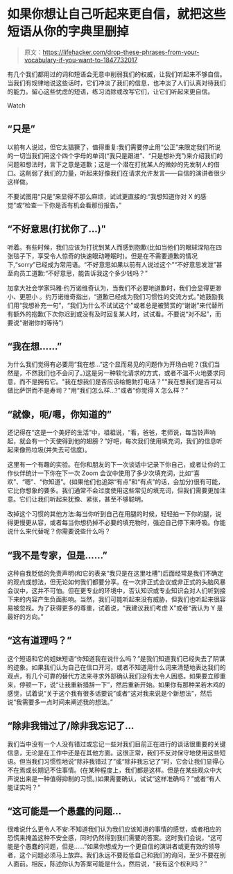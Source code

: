 # 如果你想让自己听起来更自信，就把这些短语从你的字典里删掉

> 原文：<https://lifehacker.com/drop-these-phrases-from-your-vocabulary-if-you-want-to-1847732017>

有几个我们都用过的词和短语会无意中削弱我们的权威，让我们听起来不够自信。当我们有规律地说这些话时，它们冲淡了我们的信息，也冲淡了人们认真对待我们的能力。留心这些忧虑的短语，练习消除或改写它们，让它们听起来更自信。

Watch

## “只是”

以前有人说过，但它太猖獗了，值得重复:我们需要停止用“公正”来限定我们所说的一切当我们用这个四个字母的单词(“我只是跟进”、“只是想补充”)来介绍我们的问题和想法时，言下之意是道歉；这是一个潜在打扰某人的微妙的先发制人的借口。这削弱了我们的力量，听起来好像我们在请求允许发言——自信的演讲者很少这样做。

不要试图用“只是”来显得不那么麻烦，试试更直接的:“我想知道你对 X 的感觉”或“检查一下你是否有机会看那份报告。”

## “不好意思(打扰你了...)"

听着。有些时候，我们应该为打扰到某人而感到抱歉(比如当他们的眼球深陷在四张毯子下，享受令人惊奇的快速眼动睡眠时)。但是在不需要道歉的情况下,“sorry”已经成为常用语。“不好意思如果以前有人说过这个”“不好意思发泄”甚至向员工道歉:“不好意思，能告诉我这个多少钱吗？”

加拿大社会学家玛雅·约万诺维奇认为，当我们不必要地道歉时，我们会显得更渺小、更胆小 。约万诺维奇指出，“道歉已经成为我们习惯性的交流方式。”她鼓励我们用“我想补充一句”，“我们为什么不试试这个”或者总是被赞赏的“谢谢”来代替所有额外的抱歉(下次你迟到或没有及时回复某人时，试试看。不要说“对不起”，而要说“谢谢你的等待”)

## “我在想……”

为什么我们觉得有必要用“我在想...”这个显而易见的问题作为开场白呢？(我们当然是，不然我们也不会问了。)这是另一种软化请求的方式，或者不温不火地要求同意，而不是拥有它。"我在想我们是否应该给鲍勃打电话？""我在想我们是否可以做比萨饼而不是寿司？"用“我们怎么样...?"或者“你觉得 X 怎么样？”

## “就像，呃/嗯，你知道的”

还记得在“这是一个美好的生活”中，祖祖说，“看，爸爸，老师说，每当铃声响起，就会有一个天使得到他的翅膀？”好吧，每次我们使用填充词，我们的信息听起来像热垃圾(并失去可信度)。

这里有一个有趣的实验。在你和朋友的下一次谈话中记录下你自己，或者让你的工作伙伴统计一下你在下一次 Zoom 会议中使用了多少次填充词，比如“喜欢”、“嗯”、“你知道”。(如果他们也追踪“有点”和“有点”的话，会加分)很有可能，它比你想象的要多。我们通常不会过度使用这些常见的填充词，但我们需要更加注意。它们让我们听起来犹豫、紧张，甚至不够聪明。

改掉这个习惯的其他方法:每当你听到自己在用腿的时候，轻轻拍一下你的腿，说得更慢更从容，或者每当你想扔掉不必要的填充物时，强迫自己停下来呼吸。你能说什么来代替呢？你需要说些什么吗？

## “我不是专家，但是……”

这种自我贬低的免责声明(和它的表亲“我只是在这里吐槽”)后面经常是我们不确定的观点或想法，但无论如何我们都要分享。在一次非正式会议或非正式的头脑风暴会议中，这并不可怕。但在更专业的环境中，否认知识或专业知识会对人们听到接下来的内容产生负面影响。当然，我们可能听起来没有威胁，但我们也听起来很容易被忽视。为了获得更多的尊重，试着说，“我建议我们考虑 X”或者“我认为 Y 是最好的方向。”

## “这有道理吗？”

这个短语和它的姐妹短语“你知道我在说什么吗？”是我们知道我们已经失去了阴谋的迹象。如果我们认为自己在信口开河，或者不知道用什么词来清楚地表达我们的观点，有几个可靠的替代方法来寻求外部确认我们没有太令人困惑。如果要立即重来，停顿一下，说“让我重新措辞一下”，然后重新开始。如果你有那种呆若木鸡的感觉，试着说“关于这个我有很多话要说”或者“这对我来说是个新想法”，然后说“我需要多一点时间来阐述我的想法。”

## “除非我错过了/除非我忘记了...

我们当中没有一个人没有错过或忘记一些对我们目前正在进行的谈话很重要的关键信息，无论是在工作中还是在其他方面。这很正常，我们不反对保守地使用这些短语。但当我们习惯性地说“除非我错过了”或“除非我忘记了”时，它会让我们显得心不在焉或长期记不住事情。(在某种程度上，我们都是这样。但是在某些观众中大声说出来是一种值得抑制的习惯。)如果需要确认，试试“这样准确吗？”或者“有人能证实吗？”

## “这可能是一个愚蠢的问题...

很难说什么更令人不安:不知道我们认为我们应该知道的事情的感觉，或者相应的恐慌来掩盖这种不安全感，同时仍然得到我们需要的答案。这时我们会说，“这可能是个愚蠢的问题，但是……”如果你想成为一个更自信的演讲者或更有效的领导者，这个问题必须马上放弃。我们永远不要贬低自己和我们的询问，至少不要在别人面前。相反，陈述你认为答案可能是什么，然后说，“我有这个权利吗？”